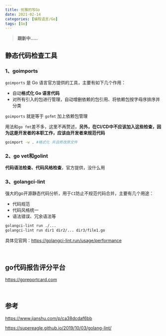 ```yaml
---
title: 优雅的写Go
date: 2021-02-14
categories: [编程语言/Go]
tags: [Go]
---
```


> **跟新中.....**

## 静态代码检查工具

### 1、goimports

`goimports` 是 Go 语言官方提供的工具，主要有如下几个作用：

- 自动**格式化 Go 语言代码**
- 对所有引入的包进行管理，自动增删依赖的包引用、将依赖包按字母序排序并分类

`goimports` 就是等于 `gofmt` 加上依赖包管理

用法和`go fmt`差不多，这里不再赘述，**另外，在CI/CD中不应该加入这些检查，因为这是开发者的本职工作，应该由开发者来规范代码**

```bash
goimport -w . #格式化 并且修改原文件
```

### 2、go vet和golint

**代码语法检查、代码风格检查**，官方提供，没什么用

### 3、golangci-lint

强大的go开源静态代码分析，用于`CI`防止不规范代码合并，主要有几个用途：

- 代码规范
- 代码风格统一
- 语法错误、冗余语法等

```bash
golangci-lint run ./...
golangci-lint run dir1 dir2/... dir3/file1.go
```

具体见官网：https://golangci-lint.run/usage/performance

​    

## go代码报告评分平台

https://goreportcard.com

​        

## 参考

https://www.jianshu.com/p/ca38dcdaf6bb

https://supereagle.github.io/2019/10/03/golang-lint/